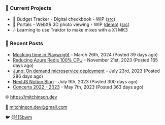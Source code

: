 ### 📌 Current Projects
- 💸 Budget Tracker - Digital checkbook - WIP ([src](https://github.com/bmitchinson/budget-entry))
- 📸 Portals - WebXR 3D photo viewing - WIP ([demo](https://portals.mitchinson.dev/)) ([src](https://github.com/bmitchinson/vr-jpg-viewer-webxr))
- 🎶 Learning to use Traktor to make mixes with a X1 MK3

### 📝 Recent Posts

- [Mocking time in Playwright](https://blog.mitchinson.dev/playwright-mock-time) - March 26th, 2024 (Posted 39 days ago)
- [Reducing Azure Redis 100% CPU](https://blog.mitchinson.dev/redis-cpu) - November 21st, 2023 (Posted 165 days ago)
- [Juno: On demand microservice deployment](https://blog.mitchinson.dev/juno) - July 23rd, 2023 (Posted 286 days ago)
- [NextJS Notion Blog](https://blog.mitchinson.dev/blog-2023) - July 9th, 2023 (Posted 300 days ago)
- [Concerts 2022 - 2023](https://blog.mitchinson.dev/concerts-2023) - May 7th, 2023 (Posted 363 days ago)

🌐 https://mitchinson.dev

💌 mitchinson.dev@gmail.com

🐦 [@115bwm](https://twitter.com/115bwm)